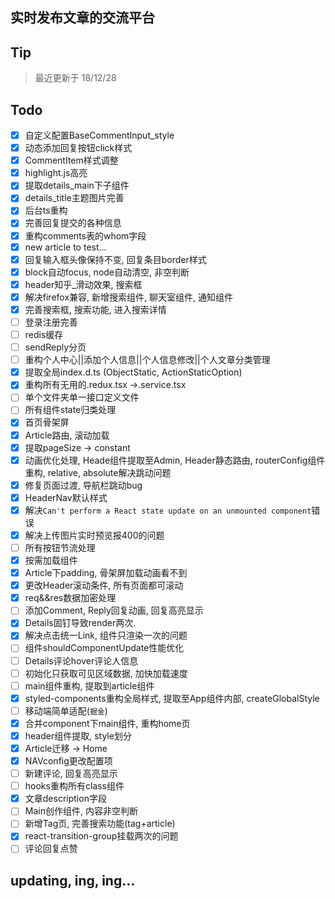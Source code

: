 ## 实时发布文章的交流平台
## Tip
> 最近更新于 18/12/28
## Todo
- [x] 自定义配置BaseCommentInput_style
- [x] 动态添加回复按钮click样式
- [x] CommentItem样式调整
- [x] highlight.js高亮
- [x] 提取details_main下子组件
- [x] details_title主题图片完善
- [x] 后台ts重构
- [x] 完善回复提交的各种信息
- [x] 重构comments表的whom字段
- [x] new article to test...
- [x] 回复输入框头像保持不变, 回复条目border样式
- [x] block自动focus, node自动清空, 非空判断
- [x] header知乎_滑动效果, 搜索框
- [x] 解决firefox兼容, 新增搜索组件, 聊天室组件, 通知组件
- [x] 完善搜索框, 搜索功能, 进入搜索详情
- [ ] 登录注册完善
- [ ] redis缓存
- [ ] sendReply分页
- [ ] 重构个人中心||添加个人信息||个人信息修改||个人文章分类管理
- [x] 提取全局index.d.ts (ObjectStatic, ActionStaticOption)
- [x] 重构所有无用的.redux.tsx ->.service.tsx
- [ ] 单个文件夹单一接口定义文件
- [ ] 所有组件state归类处理
- [x] 首页骨架屏
- [x] Article路由, 滚动加载
- [x] 提取pageSize -> constant
- [x] 动画优化处理, Heade组件提取至Admin, Header静态路由, routerConfig组件重构, relative, absolute解决跳动问题
- [x] 修复页面过渡, 导航栏跳动bug
- [x] HeaderNav默认样式
- [x] 解决```Can't perform a React state update on an unmounted component```错误
- [x] 解决上传图片实时预览报400的问题
- [ ] 所有按钮节流处理
- [x] 按需加载组件
- [x] Article下padding, 骨架屏加载动画看不到
- [x] 更改Header滚动条件, 所有页面都可滚动
- [x] req&&res数据加密处理
- [ ] 添加Comment, Reply回复动画, 回复高亮显示
- [x] Details固钉导致render两次.
- [x] 解决点击统一Link, 组件只渲染一次的问题
- [ ] 组件shouldComponentUpdate性能优化
- [ ] Details评论hover评论人信息
- [ ] 初始化只获取可见区域数据, 加快加载速度
- [ ] main组件重构, 提取到article组件
- [x] styled-components重构全局样式, 提取至App组件内部, createGlobalStyle
- [ ] 移动端简单适配(```掘金```)
- [x] 合并component下main组件, 重构home页
- [x] header组件提取, style划分
- [x] Article迁移 -> Home
- [x] NAVconfig更改配置项
- [ ] 新建评论, 回复高亮显示
- [ ] hooks重构所有class组件
- [x] 文章description字段
- [ ] Main创作组件, 内容非空判断
- [ ] 新增Tag页, 完善搜索功能(tag+article)
- [x] react-transition-group挂载两次的问题
- [ ] 评论回复点赞
## updating, ing, ing...